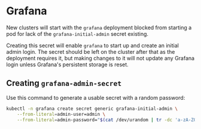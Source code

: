 # Grafana

New clusters will start with the `grafana` deployment blocked from starting a pod for lack of the `grafana-initial-admin` secret existing.

Creating this secret will enable `grafana` to start up and create an initial admin login. The secret should be left on the cluster after that as the deployment requires it, but making changes to it will not update any Grafana login unless Grafana's persistent storage is reset.

## Creating `grafana-admin-secret`

Use this command to generate a usable secret with a random password:

```bash
kubectl -n grafana create secret generic grafana-initial-admin \
    --from-literal=admin-user=admin \
    --from-literal=admin-password="$(cat /dev/urandom | tr -dc 'a-zA-Z0-9' | fold -w 32 | head -n 1)"
```
